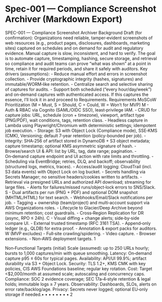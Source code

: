 # Spec-001 — Compliance Screenshot Archiver (Markdown Export)

SPEC-001 — Compliance Screenshot Archiver
Background
Draft (for confirmation):  Organizations need reliable, tamper‑evident screenshots of web resources (e.g.,
product pages, disclosures, dashboards, marketing sites) captured on schedules and on demand for audit
and regulatory evidence. Manual capture is slow, inconsistent, and hard to verify. The goal is to automate
capture, timestamping, hashing, secure storage, and retrieval so compliance and audit teams can prove
“what was shown” at a point in time, retain it for required periods, and share it safely with auditors.
Key  drivers  (assumptions):  -  Reduce  manual  effort  and  errors  in  screenshot  collection.  -  Provide
cryptographic integrity (hashes, signatures) and immutable/WORM‑like retention. - Centralize search and
selective sharing of captures for audits. - Support both scheduled (“every hour/day/week”) and on‑demand
captures with authenticated access.
If this captures the essence, I’ll lock it in and proceed to Requirements.
Requirements
MoSCoW Prioritization (M = Must, S = Should, C = Could, W = Won’t for MVP)
M - Auth & RBAC via Cognito (SAML/OIDC SSO), least‑privilege IAM. - CRUD for capture jobs: URL, schedule
(cron  +  timezone),  viewport,  artifact  type  (PNG/PDF),  wait  conditions,  tags,  retention  class.  -  Headless
capture in Lambda using Playwright/Chromium with deterministic settings; idempotent job execution. -
Storage:  S3  with  Object  Lock  (Compliance  mode),  SSE‑KMS  (CMK),  Versioning;  default  7‑year  retention
(policy-bounded per job). - Integrity: SHA‑256 of artifact stored in DynamoDB + S3 object metadata; capture
timestamp; optional KMS asymmetric signature of hash. - Browse/search UI & API: list by URL, tag, date
range; pagination. - On‑demand capture endpoint and UI action with rate limits and throttling. - Scheduling
via EventBridge; retries, DLQ, and backoff; observability (structured logs, metrics, traces). - Access/audit
logging: CloudTrail (incl. S3 data events) with Object Lock on log bucket. - Secrets handling via Secrets
Manager; no sensitive headers/cookies written to artifacts. - Retrieval via presigned URLs and authorized
API download; streaming for large files. - Alerts for failures/missed runs/object‑lock errors to SNS/Slack.
S -  Dual  artifacts  per  run  (PNG  +  PDF)  and  optional  DOM  snapshot  (MHTML/HTML)  for  text  search.  -
Webhooks/Email/Slack  notifications  per  job.  -  Tagging  +  ownership  (team/project)  and  multi‑account
support via AWS Organizations roles. - Lifecycle to Glacier/Deep Archive beyond minimum retention; cost
guardrails. - Cross‑Region Replication for DR (async, RPO ≤ 24h).
C - Visual diffing + change alerts; side‑by‑side compare UI. - External trusted timestamp (RFC 3161 TSA). -
Append‑only ledger (e.g., QLDB) for extra proof. - Annotation & export packs for auditors.
W  (MVP  excludes)  -  Full‑site  crawling/spidering.  -  Video  capture.  -  Browser  extensions.  -  Non‑AWS
deployment targets.
1

Non‑Functional Targets (initial)
Scale (assumed):  up to 250 URLs hourly; bursts to 1,000 captures/min with queue smoothing.
Latency:  On‑demand capture p95 ≤ 60s for typical pages.
Availability:  API/UI 99.9%; artifact durability via S3 + Object Lock.
Security:  TLS 1.2+, KMS CMK with key policies, CIS AWS Foundations baseline; regular key rotation.
Cost:  Target <$2,000/month at assumed scale; autoscaling and concurrency caps.
Compliance:  SOC 2 evidence coverage; SEC 17a‑4‑style retention & legal holds; immutable logs ≥ 7
years.
Observability:  Dashboards, SLOs, alerts on error rate/backlog/age.
Privacy:  Secrets never logged; optional EU‑only storage if needed.• 
• 
• 
• 
• 
• 
• 
• 
2
